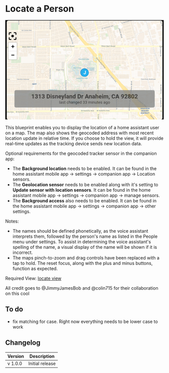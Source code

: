 # Locate a Person

![](../views/locate/locate_example.png)

This blueprint enables you to display the location of a home assistant user on a map. The map also shows the geocoded address with most recent location update in relative time. If you choose to hold the view, it will provide real-time updates as the tracking device sends new location data.

Optional requirements for the geocoded tracker sensor in the companion app:

- The **Background location** needs to be enabled. It can be found in the home assistant mobile app -> settings -> companion app -> Location sensors.
- The **Geolocation sensor** needs to be enabled along with it's setting to **Update sensor with location sensors**. It can be found in the home assistant mobile app -> settings -> companion app -> manage sensors.
- The **Background access** also needs to be enabled. It can be found in the home assistant mobile app -> settings -> companion app -> other settings.

Notes:

- The names should be defined phonetically, as the voice assistant interprets them, followed by the person's name as listed in the People menu under settings. To assist in determining the voice assistant's spelling of the name, a visual display of the name will be shown if it is incorrect.
- The maps pinch-to-zoom and drag controls have been replaced with a tap to hold. The reset focus, along with the plus and minus buttons, function as expected.

Required View: [locate view](../views/locate/index.md)

All credit goes to @JimmyJamesBob and @colin715 for their collaboration on this cool

## To do

- fix matching for case. Right now everything needs to be lower case to work

## Changelog

| Version | Description     |
| ------- | --------------- |
| v 1.0.0 | Initial release |
